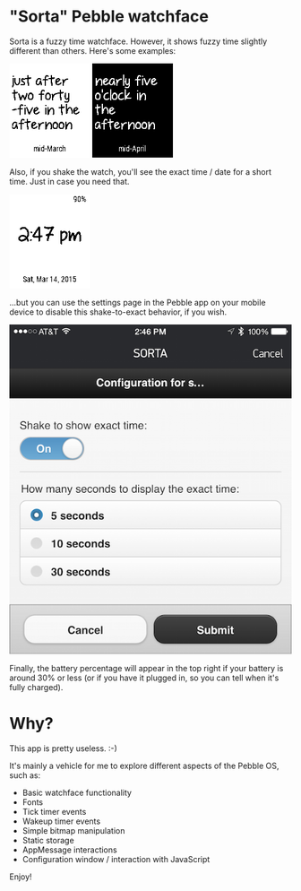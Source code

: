 # "Sorta" Pebble watchface

Sorta is a fuzzy time watchface.  However, it shows fuzzy time
slightly different than others.  Here's some examples:

![Sorta1](https://raw.githubusercontent.com/jsquyres/pebble-sorta/master/screenshots/sorta-just-after-245-afternoon.png)
![Sorta2](https://raw.githubusercontent.com/jsquyres/pebble-sorta/master/screenshots/sorta-nearly-5-afternoon-inverted.png)

Also, if you shake the watch, you'll see the exact time / date for a
short time.  Just in case you need that.

![Sorta-exact](https://raw.githubusercontent.com/jsquyres/pebble-sorta/master/screenshots/sorta-247pm.png)

...but you can use the settings page in the Pebble app on your mobile
device to disable this shake-to-exact behavior, if you wish.

![Settings](https://raw.githubusercontent.com/jsquyres/pebble-sorta/master/screenshots/sorta-settings-small.png)

Finally, the battery percentage will appear in the top right if your
battery is around 30% or less (or if you have it plugged in, so you
can tell when it's fully charged).

# Why?

This app is pretty useless.  :-)

It's mainly a vehicle for me to explore different aspects of the
Pebble OS, such as:

* Basic watchface functionality
* Fonts
* Tick timer events
* Wakeup timer events
* Simple bitmap manipulation
* Static storage
* AppMessage interactions
* Configuration window / interaction with JavaScript

Enjoy!

